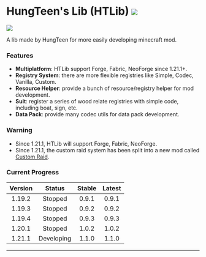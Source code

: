 # HungTeen's Lib (HTLib) [![](https://cf.way2muchnoise.eu/full_794622_downloads.svg)](https://www.curseforge.com/minecraft/mc-mods/hungteens-lib)

[![](https://cf.way2muchnoise.eu/versions/794622.svg)](https://www.curseforge.com/minecraft/mc-mods/hungteens-lib)

A lib made by HungTeen for more easily developing minecraft mod.

### Features
* **Multiplatform**: HTLib support Forge, Fabric, NeoForge since 1.21.1+.
* **Registry System**: there are more flexible registries like Simple, Codec, Vanilla, Custom.
* **Resource Helper**: provide a bunch of resource/registry helper for mod development.
* **Suit**: register a series of wood relate registries with simple code, including boat, sign, etc.
* **Data Pack**: provide many codec utils for data pack development.

### Warning
* Since 1.21.1, HTLib will support Forge, Fabric, NeoForge.
* Since 1.21.1, the custom raid system has been split into a new mod called [Custom Raid](https://github.com/HungTeen/Custom-Raid).

### Current Progress

| Version |   Status   | Stable | Latest |
|:-------:|:----------:|:------:|:------:|
| 1.19.2  |  Stopped   | 0.9.1  | 0.9.1  |
| 1.19.3  |  Stopped   | 0.9.2  | 0.9.2  |
| 1.19.4  |  Stopped   | 0.9.3  | 0.9.3  |
| 1.20.1  |  Stopped   | 1.0.2  | 1.0.2  |
| 1.21.1  | Developing | 1.1.0  | 1.1.0  |
---